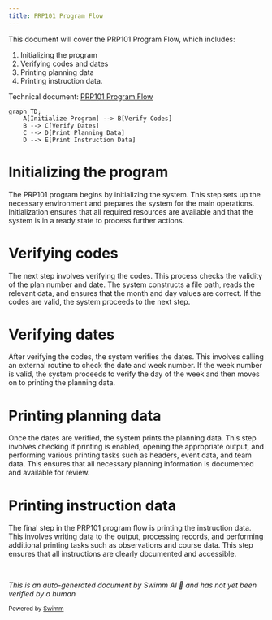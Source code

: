 ```yaml
---
title: PRP101 Program Flow
---
```

This document will cover the PRP101 Program Flow, which includes:

1. Initializing the program
2. Verifying codes and dates
3. Printing planning data
4. Printing instruction data.

Technical document: <SwmLink doc-title="PRP101 Program Flow">[PRP101 Program Flow](/.swm/prp101-program-flow.1yr9bcws.sw.md)</SwmLink>

```mermaid
graph TD;
    A[Initialize Program] --> B[Verify Codes]
    B --> C[Verify Dates]
    C --> D[Print Planning Data]
    D --> E[Print Instruction Data]
```

# Initializing the program

The PRP101 program begins by initializing the system. This step sets up the necessary environment and prepares the system for the main operations. Initialization ensures that all required resources are available and that the system is in a ready state to process further actions.

# Verifying codes

The next step involves verifying the codes. This process checks the validity of the plan number and date. The system constructs a file path, reads the relevant data, and ensures that the month and day values are correct. If the codes are valid, the system proceeds to the next step.

# Verifying dates

After verifying the codes, the system verifies the dates. This involves calling an external routine to check the date and week number. If the week number is valid, the system proceeds to verify the day of the week and then moves on to printing the planning data.

# Printing planning data

Once the dates are verified, the system prints the planning data. This step involves checking if printing is enabled, opening the appropriate output, and performing various printing tasks such as headers, event data, and team data. This ensures that all necessary planning information is documented and available for review.

# Printing instruction data

The final step in the PRP101 program flow is printing the instruction data. This involves writing data to the output, processing records, and performing additional printing tasks such as observations and course data. This step ensures that all instructions are clearly documented and accessible.

&nbsp;

*This is an auto-generated document by Swimm AI 🌊 and has not yet been verified by a human*

<SwmMeta version="3.0.0" repo-id="Z2l0aHViJTNBJTNBa2VsbG8lM0ElM0Fzd2ltbWlv" repo-name="kello"><sup>Powered by [Swimm](/)</sup></SwmMeta>
